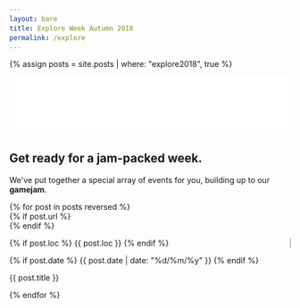 ```yaml
---
layout: bare
title: Explore Week Autumn 2018
permalink: /explore
---
```


 <link href="https://fonts.googleapis.com/css?family=Press+Start+2P" rel="stylesheet"> 

{% assign posts = site.posts | where: "explore2018", true %}

<div id="explorecont">
    <div class="side" id="left">
    </div>
    <div id="middle">
        <div>
            <img src="/assets/images/contrib/events/2018-11-explore/Logo.png"/>
            <section id="maintext">
                <h1>Get ready for a jam-packed week.</h1>
                <p>We've put together a special array of events for you, building up to our <strong>gamejam</strong>.</p>
            </section>
        </div>
        <div id="eventcont">
            {% for post in posts reversed %}
                    <div class="event">
                        {% if post.url %}<a href="{{ post.url }}">
                            <div class="image" {% if post.image %}style="background: url({{ post.image }}) center; background-size: cover;"{% endif %}></div>
                        </a>{% endif %}
                        <div class="desc">
                            <div class="info">
                                <p style="border-right: 1px solid gray">
                                    {% if post.loc %}
                                        {{ post.loc }}
                                    {% endif %}
                                </p>
                                <p>
                                    {% if post.date %}
                                        {{ post.date | date: "%d/%m/%y" }}
                                    {% endif %}
                                </p>
                            </div>
                            <p class="text">{{ post.title }}</p>
                        </div>
                    </div>
            {% endfor %}
        </div>
    </div>
    <div class="side" id="right">
    </div>
</div>